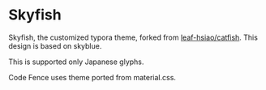 # Skyfish

Skyfish, the customized typora theme, forked from [leaf-hsiao/catfish](https://github.com/leaf-hsiao/catfish).
This design is based on skyblue.

This is supported only Japanese glyphs.

Code Fence uses theme ported from material.css.

